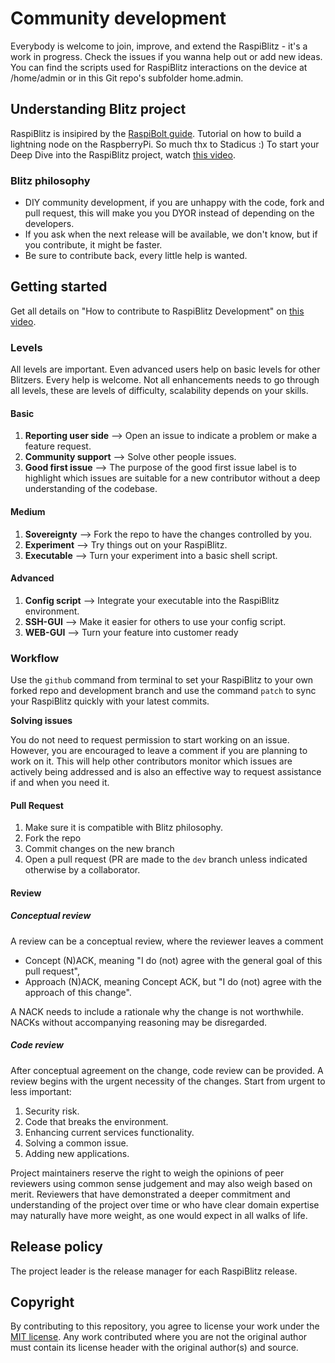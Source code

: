 # Community development
Everybody is welcome to join, improve, and extend the RaspiBlitz - it's a work in progress. Check the issues if you wanna help out or add new ideas. You can find the scripts used for RaspiBlitz interactions on the device at /home/admin or in this Git repo's subfolder home.admin.

## Understanding Blitz project
RaspiBlitz is insipired by the [RaspiBolt guide](https://raspibolt.github.io/raspibolt/). Tutorial on how to build a lightning node on the RaspberryPi. So much thx to Stadicus :)
To start your Deep Dive into the RaspiBlitz project, watch [this video](https://www.youtube.com/watch?v=QXUGg45CWLo).

### Blitz philosophy

* DIY community development, if you are unhappy with the code, fork and pull request, this will make you you DYOR instead of depending on the developers.
* If you ask when the next release will be available, we don't know, but if you contribute, it might be faster.
* Be sure to contribute back, every little help is wanted.

## Getting started
Get all details on "How to contribute to RaspiBlitz Development" on [this video](https://www.youtube.com/watch?v=ZVtZepV3OfM).

### Levels
All levels are important. Even advanced users help on basic levels for other Blitzers. Every help is welcome.
Not all enhancements needs to go through all levels, these are levels of difficulty, scalability depends on your skills.

#### Basic
1. **Reporting user side** --> Open an issue to indicate a problem or make a feature request.
1. **Community support** --> Solve other people issues.
1. **Good first issue** --> The purpose of the good first issue label is to highlight which issues are suitable for a new contributor without a deep understanding of the codebase.

#### Medium
1. **Sovereignty** --> Fork the repo to have the changes controlled by you.
1. **Experiment** --> Try things out on your RaspiBlitz.
1. **Executable** --> Turn your experiment into a basic shell script.

#### Advanced
1. **Config script** --> Integrate your executable into the RaspiBlitz environment.
1. **SSH-GUI** --> Make it easier for others to use your config script.
1. **WEB-GUI** --> Turn your feature into customer ready

### Workflow

Use the `github` command from terminal to set your RaspiBlitz to your own forked repo and development branch and use the command `patch` to sync your RaspiBlitz quickly with your latest commits. 

**Solving issues**

You do not need to request permission to start working on an issue. However,
you are encouraged to leave a comment if you are planning to work on it. This
will help other contributors monitor which issues are actively being addressed
and is also an effective way to request assistance if and when you need it.

#### Pull Request

1. Make sure it is compatible with Blitz philosophy.
1. Fork the repo
1. Commit changes on the new branch
1. Open a pull request (PR are made to the `dev` branch unless indicated otherwise by a collaborator.

#### Review

##### Conceptual review

A review can be a conceptual review, where the reviewer leaves a comment

* Concept (N)ACK, meaning "I do (not) agree with the general goal of this pull
request",
* Approach (N)ACK, meaning Concept ACK, but "I do (not) agree with the
approach of this change".

A NACK needs to include a rationale why the change is not worthwhile.
NACKs without accompanying reasoning may be disregarded.

##### Code review 

After conceptual agreement on the change, code review can be provided. A review begins with the urgent necessity of the changes.
Start from urgent to less important:
1. Security risk.
1. Code that breaks the environment.
1. Enhancing current services functionality.
1. Solving a common issue.
1. Adding new applications.

Project maintainers reserve the right to weigh the opinions of peer reviewers using common sense judgement and may also weigh based on merit.
Reviewers that have demonstrated a deeper commitment and understanding of the project over time or who have clear domain expertise may naturally have more weight, as one would expect in all walks of life.

## Release policy
The project leader is the release manager for each RaspiBlitz release.

## Copyright
By contributing to this repository, you agree to license your work under the [MIT license](https://github.com/raspiblitz/raspiblitz/blob/master/LICENSE).
Any work contributed where you are not the original author must contain its license header with the original author(s) and source.
